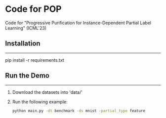 # Code for POP

Code for "Progressive Purification for Instance-Dependent Partial Label Learning" (ICML'23)

## Installation
---
pip install -r requirements.txt 

## Run the Demo
---
1. Download the datasets into 'data/'

2. Run the following example:

   ```bash
   python main.py -dt benchmark -ds mnist -partial_type feature
   ```
